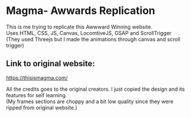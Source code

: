 # Magma- Awwards Replication
This is me trying to replicate this Awwward Winning website. <br/>
Uses HTML, CSS, JS, Canvas, LocomtiveJS, GSAP and ScrollTrigger <br/>
(They used Threejs but I made the animations through canvas and scroll trigger)

## Link to original website:
https://thisismagma.com/

All the credits goes to the original creators.
I just copied the design and its features for self learning.<br/>
(My frames sections are choppy and a bit low quality since they were ripped from original website.)
